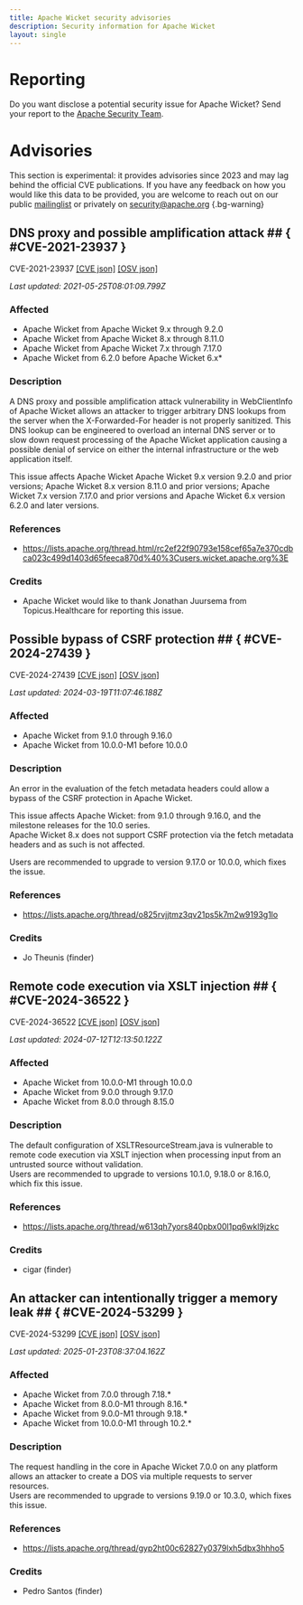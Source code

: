 ```yaml
---
title: Apache Wicket security advisories
description: Security information for Apache Wicket
layout: single
---
```


# Reporting

Do you want disclose a potential security issue for Apache Wicket? Send your report to the [Apache Security Team](mailto:security@apache.org).

# Advisories

This section is experimental: it provides advisories since 2023 and may lag behind the official CVE publications. If you have any feedback on how you would like this data to be provided, you are welcome to reach out on our public [mailinglist](/mailinglist) or privately on [security@apache.org](mailto:security@apache.org)
{.bg-warning}

## DNS proxy and possible amplification attack ## { #CVE-2021-23937 }

CVE-2021-23937 [\[CVE json\]](./CVE-2021-23937.cve.json) [\[OSV json\]](./CVE-2021-23937.osv.json)



_Last updated: 2021-05-25T08:01:09.799Z_

### Affected

* Apache Wicket from Apache Wicket 9.x through 9.2.0
* Apache Wicket from Apache Wicket 8.x through 8.11.0
* Apache Wicket from Apache Wicket 7.x through 7.17.0
* Apache Wicket from 6.2.0 before Apache Wicket 6.x*


### Description

A DNS proxy and possible amplification attack vulnerability in WebClientInfo of Apache Wicket allows an attacker to trigger arbitrary DNS lookups from the server when the X-Forwarded-For header is not properly sanitized. This DNS lookup can be engineered to overload an internal DNS server or to slow down request processing of the Apache Wicket application causing a possible denial of service on either the internal infrastructure or the web application itself.

This issue affects Apache Wicket Apache Wicket 9.x version 9.2.0 and prior versions; Apache Wicket 8.x version 8.11.0 and prior versions; Apache Wicket 7.x version 7.17.0 and prior versions and Apache Wicket 6.x version 6.2.0 and later versions.

### References
* https://lists.apache.org/thread.html/rc2ef22f90793e158cef65a7e370cdbca023c499d1403d65feeca870d%40%3Cusers.wicket.apache.org%3E


### Credits
* Apache Wicket would like to thank Jonathan Juursema from Topicus.Healthcare for reporting this issue.


## Possible bypass of CSRF protection ## { #CVE-2024-27439 }

CVE-2024-27439 [\[CVE json\]](./CVE-2024-27439.cve.json) [\[OSV json\]](./CVE-2024-27439.osv.json)



_Last updated: 2024-03-19T11:07:46.188Z_

### Affected

* Apache Wicket from 9.1.0 through 9.16.0
* Apache Wicket from 10.0.0-M1 before 10.0.0


### Description

An error in the evaluation of the fetch metadata headers could allow a bypass of the CSRF protection in Apache Wicket.<br><p>This issue affects Apache Wicket: from 9.1.0 through 9.16.0, and the milestone releases for the 10.0 series.<br>Apache Wicket 8.x does not support CSRF protection via the fetch metadata headers and as such is not affected.</p><p>Users are recommended to upgrade to version 9.17.0 or 10.0.0, which fixes the issue.</p>

### References
* https://lists.apache.org/thread/o825rvjjtmz3qv21ps5k7m2w9193g1lo


### Credits
* Jo Theunis (finder)


## Remote code execution via XSLT injection ## { #CVE-2024-36522 }

CVE-2024-36522 [\[CVE json\]](./CVE-2024-36522.cve.json) [\[OSV json\]](./CVE-2024-36522.osv.json)



_Last updated: 2024-07-12T12:13:50.122Z_

### Affected

* Apache Wicket from 10.0.0-M1 through 10.0.0
* Apache Wicket from 9.0.0 through 9.17.0
* Apache Wicket from 8.0.0 through 8.15.0


### Description

The default configuration of XSLTResourceStream.java is vulnerable to remote code execution via XSLT injection when <span style="background-color: rgb(255, 255, 255);">processing input from an untrusted source without validation</span>.<br>Users are recommended to upgrade to versions 10.1.0, 9.18.0 or 8.16.0, which fix this issue.

### References
* https://lists.apache.org/thread/w613qh7yors840pbx00l1pq6wkl9jzkc


### Credits
* cigar (finder)


## An attacker can intentionally trigger a memory leak ## { #CVE-2024-53299 }

CVE-2024-53299 [\[CVE json\]](./CVE-2024-53299.cve.json) [\[OSV json\]](./CVE-2024-53299.osv.json)



_Last updated: 2025-01-23T08:37:04.162Z_

### Affected

* Apache Wicket from 7.0.0 through 7.18.*
* Apache Wicket from 8.0.0-M1 through 8.16.*
* Apache Wicket from 9.0.0-M1 through 9.18.*
* Apache Wicket from 10.0.0-M1 through 10.2.*


### Description

The request handling in the core in Apache Wicket 7.0.0 on any platform allows an attacker to create a DOS via multiple requests to server resources.<br>Users are recommended to upgrade to versions 9.19.0 or 10.3.0, which fixes this issue.

### References
* https://lists.apache.org/thread/gyp2ht00c62827y0379lxh5dbx3hhho5


### Credits
* Pedro Santos (finder)

